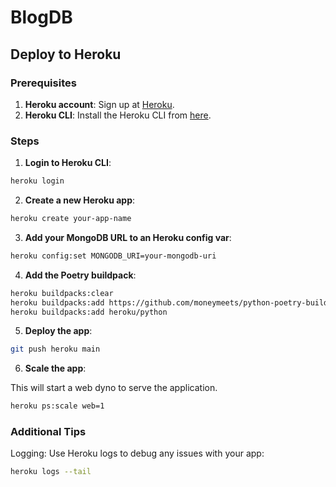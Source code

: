 # BlogDB

## Deploy to Heroku

### Prerequisites

1. **Heroku account**: Sign up at [Heroku](https://www.heroku.com/).
2. **Heroku CLI**: Install the Heroku CLI from [here](https://devcenter.heroku.com/articles/heroku-cli).

### Steps

1. **Login to Heroku CLI**:

```bash
heroku login
```

2. **Create a new Heroku app**:

```sh
heroku create your-app-name
```

3. **Add your MongoDB URL to an Heroku config var**:

```sh
heroku config:set MONGODB_URI=your-mongodb-uri
```

4. **Add the Poetry buildpack**:

```sh
heroku buildpacks:clear
heroku buildpacks:add https://github.com/moneymeets/python-poetry-buildpack.git
heroku buildpacks:add heroku/python

```

5. **Deploy the app**:

```sh
git push heroku main
```

6. **Scale the app**:

This will start a web dyno to serve the application.

```sh
heroku ps:scale web=1
```

### Additional Tips

Logging: Use Heroku logs to debug any issues with your app:

```sh
heroku logs --tail
```

